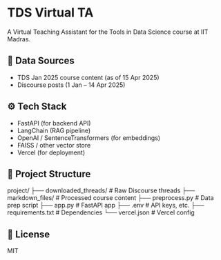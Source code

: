 # TDS Virtual TA 

A Virtual Teaching Assistant for the Tools in Data Science course at IIT Madras. 


## 🧠 Data Sources

- TDS Jan 2025 course content (as of 15 Apr 2025)
- Discourse posts (1 Jan – 14 Apr 2025)

## ⚙️ Tech Stack

- FastAPI (for backend API)
- LangChain (RAG pipeline)
- OpenAI / SentenceTransformers (for embeddings)
- FAISS / other vector store
- Vercel (for deployment)

## 📁 Project Structure

project/
├── downloaded_threads/ # Raw Discourse threads
├── markdown_files/ # Processed course content
├── preprocess.py # Data prep script
├── app.py # FastAPI app
├── .env # API keys, etc.
├── requirements.txt # Dependencies
└── vercel.json # Vercel config

## 🪪 License
MIT
